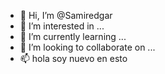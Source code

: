- 👋 Hi, I’m @Samiredgar
- 👀 I’m interested in ...
- 🌱 I’m currently learning ...
- 💞️ I’m looking to collaborate on ...
- 📫 hola soy nuevo en esto
